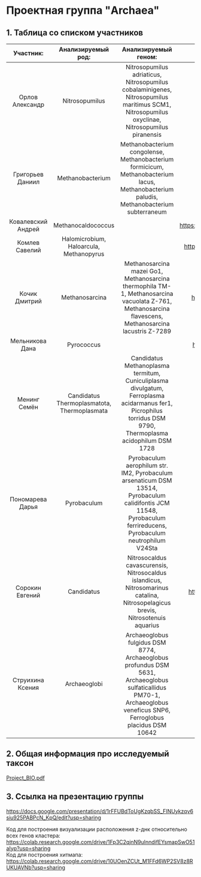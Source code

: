 # Проектная группа "Archaea"

## 1. Таблица со списком участников
 
| Участник: | Анализируемый род: | Анализируемый геном: | Ссылка на GitHub с индивидуальной частью: |
| :---: | :---: | :---: | :---: |
| Орлов	Александр | Nitrosopumilus | Nitrosopumilus adriaticus, Nitrosopumilus cobalaminigenes, Nitrosopumilus maritimus SCM1, Nitrosopumilus oxyclinae, Nitrosopumilus piranensis | https://github.com/aleph0naught/minor_bioinf_project |
| Григорьев Даниил | Methanobacterium | Methanobacterium congolense, Methanobacterium formicicum, Methanobacterium lacus, Methanobacterium paludis, Methanobacterium subterraneum | https://github.com/dannygrig/hse22_project |
| Ковалевский	Андрей | Methanocaldococcus |  | https://github.com/princecorwinofamber/hse22_project/tree/main |
| Комлев Савелий | Halomicrobium, Haloarcula, Methanopyrus |  | https://github.com/Unknown-Negotiator/hse22_z-dna_project |
| Кочик	Дмитрий | Methanosarcina | Methanosarcina mazei Go1, Methanosarcina thermophila TM-1, Methanosarcina vacuolata Z-761, Methanosarcina flavescens, Methanosarcina lacustris Z-7289 | https://github.com/dakochik/hse_project_methanosarcina |
| Мельникова Дана | Pyrococcus |  | https://github.com/Meldanka/hse22_project_pyrococcus |
| Менинг Семён | Candidatus Thermoplasmatota, Thermoplasmata | Candidatus Methanoplasma termitum, Cuniculiplasma divulgatum, Ferroplasma acidarmanus fer1, Picrophilus torridus DSM 9790, Thermoplasma acidophilum DSM 1728  | https://github.com/Solomorning/hse22_project |
| Пономарева Дарья | Pyrobaculum | Pyrobaculum aerophilum str. IM2, Pyrobaculum arsenaticum DSM 13514, Pyrobaculum calidifontis JCM 11548, Pyrobaculum ferrireducens, Pyrobaculum neutrophilum V24Sta | https://github.com/daria-pon/hse22_project |
| Сорокин	Евгений | Candidatus | Nitrosocaldus cavascurensis, Nitrosocaldus islandicus, Nitrosomarinus catalina, Nitrosopelagicus brevis, Nitrosotenuis aquarius | https://github.com/Evgeniy-Sorokin/hse22_project_Sorokin |
| Струихина	Ксения | Archaeoglobi | Archaeoglobus fulgidus DSM 8774, Archaeoglobus profundus DSM 5631, Archaeoglobus sulfaticallidus PM70-1, Archaeoglobus veneficus SNP6, Ferroglobus placidus DSM 10642 | https://github.com/ainesko/hse22_project |

## 2. Общая информация про исследуемый таксон
 
[Project_BIO.pdf](https://github.com/daria-pon/project_archaea/files/8926882/Project_BIO.pdf)

## 3. Ссылка на презентацию группы

https://docs.google.com/presentation/d/1rFFUBdToUgKzqbSS_FINUykzqv6siu925PABPcN_KpQ/edit?usp=sharing

Код для построения визуализации расположения z-днк относительно всех генов кластера: https://colab.research.google.com/drive/1Fp3C2qjnN9ulnndifEYsmapSwO51aIyp?usp=sharing  
Код для построения хитмапа: https://colab.research.google.com/drive/10UOenZCUt_M1FFd6WP2SV8z8RUKUAVNb?usp=sharing  
